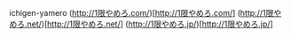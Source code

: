 ichigen-yamero
(http://1限やめろ.com/)[http://1限やめろ.com/]
(http://1限やめろ.net/)[http://1限やめろ.net/]
(http://1限やめろ.jp/)[http://1限やめろ.jp/]
